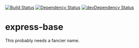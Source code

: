 [![Build Status](https://travis-ci.org/erikakers/express-base.svg?branch=develop)](https://travis-ci.org/erikakers/express-base)
[![Dependency Status](https://david-dm.org/erikakers/express-base.svg)](https://david-dm.org/erikakers/express-base)
[![devDependency Status](https://david-dm.org/erikakers/express-base/dev-status.svg)](https://david-dm.org/erikakers/express-base#info=devDependencies)

# express-base
This probably needs a fancier name.
